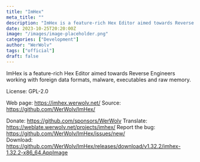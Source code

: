 ```yaml
---
title: "ImHex"
meta_title: ""
description: "ImHex is a feature-rich Hex Editor aimed towards Reverse Engineers working with foreign data formats, malware, executables and raw memory."
date: 2023-10-25T20:20:00Z
image: "/images/image-placeholder.png"
categories: ["Development"]
author: "WerWolv"
tags: ["official"]
draft: false
---
```


ImHex is a feature-rich Hex Editor aimed towards Reverse Engineers working with foreign data formats, malware, executables and raw memory.

License: GPL-2.0

Web page: https://imhex.werwolv.net/
Source: https://github.com/WerWolv/ImHex/


Donate: https://github.com/sponsors/WerWolv
Translate: https://weblate.werwolv.net/projects/imhex/
Report the bug: https://github.com/WerWolv/ImHex/issues/new/  
Download: https://github.com/WerWolv/ImHex/releases/download/v1.32.2/imhex-1.32.2-x86_64.AppImage

